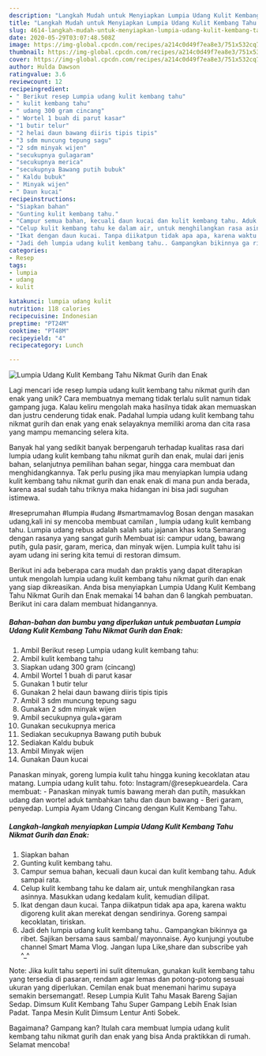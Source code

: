 ```yaml
---
description: "Langkah Mudah untuk Menyiapkan Lumpia Udang Kulit Kembang Tahu Nikmat Gurih dan Enak Anti Gagal"
title: "Langkah Mudah untuk Menyiapkan Lumpia Udang Kulit Kembang Tahu Nikmat Gurih dan Enak Anti Gagal"
slug: 4614-langkah-mudah-untuk-menyiapkan-lumpia-udang-kulit-kembang-tahu-nikmat-gurih-dan-enak-anti-gagal
date: 2020-05-29T03:07:48.508Z
image: https://img-global.cpcdn.com/recipes/a214c0d49f7ea8e3/751x532cq70/lumpia-udang-kulit-kembang-tahu-nikmat-gurih-dan-enak-foto-resep-utama.jpg
thumbnail: https://img-global.cpcdn.com/recipes/a214c0d49f7ea8e3/751x532cq70/lumpia-udang-kulit-kembang-tahu-nikmat-gurih-dan-enak-foto-resep-utama.jpg
cover: https://img-global.cpcdn.com/recipes/a214c0d49f7ea8e3/751x532cq70/lumpia-udang-kulit-kembang-tahu-nikmat-gurih-dan-enak-foto-resep-utama.jpg
author: Hulda Dawson
ratingvalue: 3.6
reviewcount: 12
recipeingredient:
- " Berikut resep Lumpia udang kulit kembang tahu"
- " kulit kembang tahu"
- " udang 300 gram cincang"
- " Wortel 1 buah di parut kasar"
- "1 butir telur"
- "2 helai daun bawang diiris tipis tipis"
- "3 sdm muncung tepung sagu"
- "2 sdm minyak wijen"
- "secukupnya gulagaram"
- "secukupnya merica"
- "secukupnya Bawang putih bubuk"
- " Kaldu bubuk"
- " Minyak wijen"
- " Daun kucai"
recipeinstructions:
- "Siapkan bahan"
- "Gunting kulit kembang tahu."
- "Campur semua bahan, kecuali daun kucai dan kulit kembang tahu. Aduk sampai rata."
- "Celup kulit kembang tahu ke dalam air, untuk menghilangkan rasa asinnya. Masukkan udang kedalam kulit, kemudian dilipat."
- "Ikat dengan daun kucai. Tanpa diikatpun tidak apa apa, karena waktu digoreng kulit akan merekat dengan sendirinya. Goreng sampai kecoklatan, tiriskan."
- "Jadi deh lumpia udang kulit kembang tahu.. Gampangkan bikinnya ga ribet. Sajikan bersama saus sambal/ mayonnaise. Ayo kunjungi youtube channel Smart Mama Vlog. Jangan lupa Like,share dan subscribe yah ^_^"
categories:
- Resep
tags:
- lumpia
- udang
- kulit

katakunci: lumpia udang kulit 
nutrition: 118 calories
recipecuisine: Indonesian
preptime: "PT24M"
cooktime: "PT48M"
recipeyield: "4"
recipecategory: Lunch

---
```



![Lumpia Udang Kulit Kembang Tahu Nikmat Gurih dan Enak](https://img-global.cpcdn.com/recipes/a214c0d49f7ea8e3/751x532cq70/lumpia-udang-kulit-kembang-tahu-nikmat-gurih-dan-enak-foto-resep-utama.jpg)

Lagi mencari ide resep lumpia udang kulit kembang tahu nikmat gurih dan enak yang unik? Cara membuatnya memang tidak terlalu sulit namun tidak gampang juga. Kalau keliru mengolah maka hasilnya tidak akan memuaskan dan justru cenderung tidak enak. Padahal lumpia udang kulit kembang tahu nikmat gurih dan enak yang enak selayaknya memiliki aroma dan cita rasa yang mampu memancing selera kita.

Banyak hal yang sedikit banyak berpengaruh terhadap kualitas rasa dari lumpia udang kulit kembang tahu nikmat gurih dan enak, mulai dari jenis bahan, selanjutnya pemilihan bahan segar, hingga cara membuat dan menghidangkannya. Tak perlu pusing jika mau menyiapkan lumpia udang kulit kembang tahu nikmat gurih dan enak enak di mana pun anda berada, karena asal sudah tahu triknya maka hidangan ini bisa jadi suguhan istimewa.

#reseprumahan #lumpia #udang #smartmamavlog Bosan dengan masakan udang,kali ini sy mencoba membuat camilan , lumpia udang kulit kembang tahu. Lumpia udang rebus adalah salah satu jajanan khas kota Semarang dengan rasanya yang sangat gurih Membuat isi: campur udang, bawang putih, gula pasir, garam, merica, dan minyak wijen. Lumpia kulit tahu isi ayam udang ini sering kita temui di restoran dimsum.


Berikut ini ada beberapa cara mudah dan praktis yang dapat diterapkan untuk mengolah lumpia udang kulit kembang tahu nikmat gurih dan enak yang siap dikreasikan. Anda bisa menyiapkan Lumpia Udang Kulit Kembang Tahu Nikmat Gurih dan Enak memakai 14 bahan dan 6 langkah pembuatan. Berikut ini cara dalam membuat hidangannya.

<!--inarticleads1-->

##### Bahan-bahan dan bumbu yang diperlukan untuk pembuatan Lumpia Udang Kulit Kembang Tahu Nikmat Gurih dan Enak:

1. Ambil  Berikut resep Lumpia udang kulit kembang tahu:
1. Ambil  kulit kembang tahu
1. Siapkan  udang 300 gram (cincang)
1. Ambil  Wortel 1 buah di parut kasar
1. Gunakan 1 butir telur
1. Gunakan 2 helai daun bawang diiris tipis tipis
1. Ambil 3 sdm muncung tepung sagu
1. Gunakan 2 sdm minyak wijen
1. Ambil secukupnya gula+garam
1. Gunakan secukupnya merica
1. Sediakan secukupnya Bawang putih bubuk
1. Sediakan  Kaldu bubuk
1. Ambil  Minyak wijen
1. Gunakan  Daun kucai


Panaskan minyak, goreng lumpia kulit tahu hingga kuning kecoklatan atau matang. Lumpia udang kulit tahu. foto: Instagram/@resepkueardela. Cara membuat: - Panaskan minyak tumis bawang merah dan putih, masukkan udang dan wortel aduk tambahkan tahu dan daun bawang - Beri garam, penyedap. Lumpia Ayam Udang Cincang dengan Kulit Kembang Tahu. 

<!--inarticleads2-->

##### Langkah-langkah menyiapkan Lumpia Udang Kulit Kembang Tahu Nikmat Gurih dan Enak:

1. Siapkan bahan
1. Gunting kulit kembang tahu.
1. Campur semua bahan, kecuali daun kucai dan kulit kembang tahu. Aduk sampai rata.
1. Celup kulit kembang tahu ke dalam air, untuk menghilangkan rasa asinnya. Masukkan udang kedalam kulit, kemudian dilipat.
1. Ikat dengan daun kucai. Tanpa diikatpun tidak apa apa, karena waktu digoreng kulit akan merekat dengan sendirinya. Goreng sampai kecoklatan, tiriskan.
1. Jadi deh lumpia udang kulit kembang tahu.. Gampangkan bikinnya ga ribet. Sajikan bersama saus sambal/ mayonnaise. Ayo kunjungi youtube channel Smart Mama Vlog. Jangan lupa Like,share dan subscribe yah ^_^


Note: Jika kulit tahu seperti ini sulit ditemukan, gunakan kulit kembang tahu yang tersedia di pasaran, rendam agar lemas dan potong-potong sesuai ukuran yang diperlukan. Cemilan enak buat menemani harimu supaya semakin bersemangat!. Resep Lumpia Kulit Tahu Masak Bareng Sajian Sedap. Dimsum Kulit Kembang Tahu Super Gampang Lebih Enak Isian Padat. Tanpa Mesin Kulit Dimsum Lentur Anti Sobek. 

Bagaimana? Gampang kan? Itulah cara membuat lumpia udang kulit kembang tahu nikmat gurih dan enak yang bisa Anda praktikkan di rumah. Selamat mencoba!
